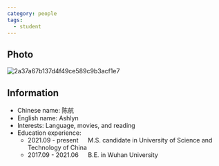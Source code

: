 ```yaml
---
category: people
tags:
  - student
---
```


## Photo

![2a37a67b137d4f49ce589c9b3acf1e7](https://user-images.githubusercontent.com/54491702/199134226-cbb93150-3389-4426-b2da-47a6da8e8d40.jpg)

## Information

- Chinese name: 陈航
- English name: Ashlyn
- Interests: Language, movies, and reading
- Education experience:
    - 2021.09 - present  &emsp;  M.S. candidate in University of Science and Technology of China
    - 2017.09 - 2021.06  &emsp;  B.E. in Wuhan University
